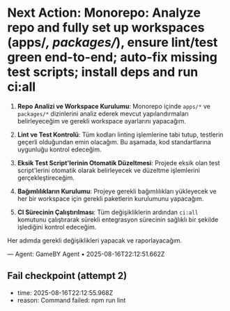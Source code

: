 # Next Action: Monorepo: Analyze repo and fully set up workspaces (apps/*, packages/*), ensure lint/test green end-to-end; auto-fix missing test scripts; install deps and run ci:all

1. **Repo Analizi ve Workspace Kurulumu**: Monorepo içinde `apps/*` ve `packages/*` dizinlerini analiz ederek mevcut yapılandırmaları belirleyeceğim ve gerekli workspace ayarlarını yapacağım.

2. **Lint ve Test Kontrolü**: Tüm kodları linting işlemlerine tabi tutup, testlerin geçerli olduğundan emin olacağım. Bu aşamada, kod standartlarına uygunluğu kontrol edeceğim.

3. **Eksik Test Script'lerinin Otomatik Düzeltmesi**: Projede eksik olan test script'lerini otomatik olarak belirleyecek ve düzeltme işlemlerini gerçekleştireceğim.

4. **Bağımlılıkların Kurulumu**: Projeye gerekli bağımlılıkları yükleyecek ve her bir workspace için gerekli paketlerin kurulumunu yapacağım.

5. **CI Sürecinin Çalıştırılması**: Tüm değişikliklerin ardından `ci:all` komutunu çalıştırarak sürekli entegrasyon sürecinin sağlıklı bir şekilde işlediğini kontrol edeceğim. 

Her adımda gerekli değişiklikleri yapacak ve raporlayacağım.

— Agent: GameBY Agent • 2025-08-16T22:12:51.662Z


## Fail checkpoint (attempt 2)
- time: 2025-08-16T22:12:55.968Z
- reason: Command failed: npm run lint
